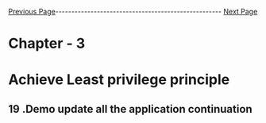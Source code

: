 


[Previous Page](https://github.com/EtricKombat/Course_Practical_Guide_EKS/blob/master/_docs/ch3/demo_update_all_the_application.md)---------------------------------------------------- [Next Page](https://github.com/EtricKombat/Course_Practical_Guide_EKS/blob/master/_docs/ch4/spot_instances.md)



# Chapter - 3 
#  Achieve Least privilege principle

## 19 .Demo update all the application continuation
